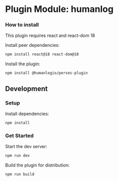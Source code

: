 # Plugin Module: humanlog

### How to install

This plugin requires react and react-dom 18

Install peer dependencies:

```bash
npm install react@18 react-dom@18
```

Install the plugin:

```bash
npm install @humanlogio/perses-plugin
```

## Development

### Setup

Install dependencies:

```bash
npm install
```

### Get Started

Start the dev server:

```bash
npm run dev
```

Build the plugin for distribution:

```bash
npm run build
```
